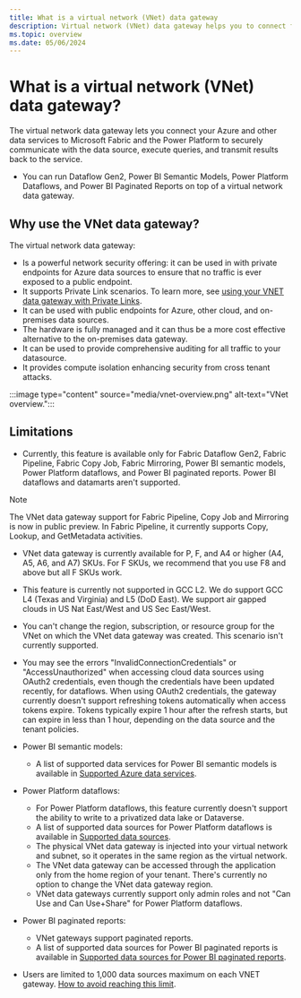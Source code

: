 ```yaml
---
title: What is a virtual network (VNet) data gateway
description: Virtual network (VNet) data gateway helps you to connect from Microsoft Cloud services to your Azure data services within a VNet without the need of an on-premises data gateway.
ms.topic: overview
ms.date: 05/06/2024
---
```


# What is a virtual network (VNet) data gateway?

The virtual network data gateway lets you connect your Azure and other data services to Microsoft Fabric and the Power Platform to securely communicate with the data source, execute queries, and transmit results back to the service. 
- You can run Dataflow Gen2, Power BI Semantic Models, Power Platform Dataflows, and Power BI Paginated Reports on top of a virtual network data gateway.

## Why use the VNet data gateway?

The virtual network data gateway:
- Is a powerful network security offering: it can be used in with private endpoints for Azure data sources to ensure that no traffic is ever exposed to a public endpoint.
- It supports Private Link scenarios. To learn more, see [using your VNET data gateway with Private Links]().
- It can be used with public endpoints for Azure, other cloud, and on-premises data sources.
- The hardware is fully managed and it can thus be a more cost effective alternative to the on-premises data gateway.
- It can be used to provide comprehensive auditing for all traffic to your datasource.
- It provides compute isolation enhancing security from cross tenant attacks.

:::image type="content" source="media/vnet-overview.png" alt-text="VNet overview.":::

## Limitations

- Currently, this feature is available only for Fabric Dataflow Gen2, Fabric Pipeline, Fabric Copy Job, Fabric Mirroring, Power BI semantic models, Power Platform dataflows, and Power BI paginated reports. Power BI dataflows and datamarts aren't supported.

> [!NOTE]
> The VNet data gateway support for Fabric Pipeline, Copy Job and Mirroring is now in public preview. In Fabric Pipeline, it currently supports Copy, Lookup, and GetMetadata activities.

- VNet data gateway is currently available for P, F, and A4 or higher (A4, A5, A6, and A7) SKUs. For F SKUs, we recommend that you use F8 and above but all F SKUs work.

- This feature is currently not supported in GCC L2. We do support GCC L4 (Texas and Virginia) and L5 (DoD East). We support air gapped clouds in US Nat East/West and US Sec East/West.

- You can't change the region, subscription, or resource group for the VNet on which the VNet data gateway was created. This scenario isn't currently supported.

- You may see the errors "InvalidConnectionCredentials" or "AccessUnauthorized" when accessing cloud data sources using OAuth2 credentials, even though the credentials have been updated recently, for dataflows. When using OAuth2 credentials, the gateway currently doesn't support refreshing tokens automatically when access tokens expire. Tokens typically expire 1 hour after the refresh starts, but can expire in less than 1 hour, depending on the data source and the tenant policies.

- Power BI semantic models:

  - A list of supported data services for Power BI semantic models is available in [Supported Azure data services](use-data-gateways-sources-power-bi.md#supported-azure-data-services).

- Power Platform dataflows:

  - For Power Platform dataflows, this feature currently doesn't support the ability to write to a privatized data lake or Dataverse.
  - A list of supported data sources for Power Platform dataflows is available in [Supported data sources](data-gateway-power-platform-dataflows.md#supported-data-sources).
  - The physical VNet data gateway is injected into your virtual network and subnet, so it operates in the same region as the virtual network. 
  - The VNet data gateway can be accessed through the application only from the home region of your tenant. There's currently no option to change the VNet data gateway region.
  - VNet data gateways currently support only admin roles and not "Can Use and Can Use+Share" for Power Platform dataflows.

- Power BI paginated reports:
  - VNet gateways support paginated reports.
  - A list of supported data sources for Power BI paginated reports is available in [Supported data sources for Power BI paginated reports](/power-bi/paginated-reports/paginated-reports-data-sources).

- Users are limited to 1,000 data sources maximum on each VNET gateway. [How to avoid reaching this limit](/data-integration/vnet/data-gateway-faqs#what-do-i-need-to-do-if-i-reach-the-maximum-limit-of-1-000-data-sources-per-user--and-how-do-i-avoid-reaching-this-limit-).
